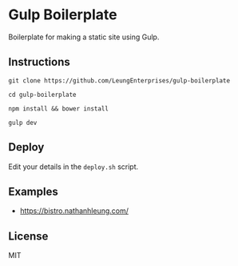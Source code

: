 # Gulp Boilerplate
Boilerplate for making a static site using Gulp.

## Instructions
`git clone https://github.com/LeungEnterprises/gulp-boilerplate`

`cd gulp-boilerplate`

`npm install && bower install`

`gulp dev`

## Deploy
Edit your details in the `deploy.sh` script.

## Examples
* https://bistro.nathanhleung.com/

## License
MIT
